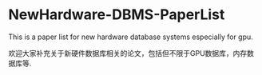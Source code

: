# NewHardware-DBMS-PaperList
This is a paper list for new hardware database systems especially for gpu.

欢迎大家补充关于新硬件数据库相关的论文，包括但不限于GPU数据库，内存数据库等.
